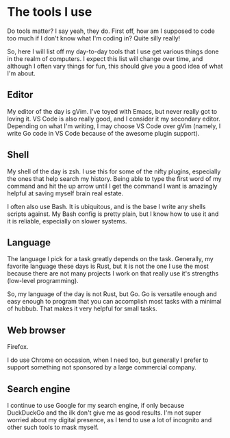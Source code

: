 <!-- @template "post.html" -->
<!-- @title "Looking for students" -->

# The tools I use

Do tools matter? I say yeah, they do. First off, how am I supposed
to code too much if I don't know what I'm coding in? Quite silly
really!

So, here I will list off my day-to-day tools that I use get various things done in the realm of computers. I expect this list will change over time, and although I often vary things for fun, this should give you a good idea of what I'm about.

## Editor

My editor of the day is gVim. I've toyed with Emacs, but never really got to loving it. VS Code is also really good, and I consider it my secondary editor. Depending on what I'm writing, I may choose VS Code over gVim (namely, I write Go code in VS Code because of the awesome plugin support).

## Shell

My shell of the day is zsh. I use this for some of the nifty plugins, especially the ones that help search my history. Being able to type the first word of my command and hit the up arrow until I get the command I want is amazingly helpful at saving myself brain real estate.

I often also use Bash. It is ubiquitous, and is the base I write any shells scripts against. My Bash config is pretty plain, but I know how to use it and it is reliable, especially on slower systems.

## Language

The language I pick for a task greatly depends on the task. Generally, my favorite language these days is Rust, but it is not the one I use the most because there are not many projects I work on that really use it's strengths (low-level programming).

So, my language of the day is not Rust, but Go. Go is versatile enough and easy enough to program that you can accomplish most tasks with a minimal of hubbub. That makes it very helpful for small tasks.

## Web browser

Firefox.

I do use Chrome on occasion, when I need too, but generally I prefer to support something not sponsored by a large commercial company.

## Search engine

I continue to use Google for my search engine, if only because DuckDuckGo and the ilk don't give me as good results. I'm not super worried about my digital presence, as I tend to use a lot of incognito and other such tools to mask myself.